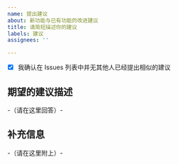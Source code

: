 ```yaml
---
name: 提出建议
about: 新功能与已有功能的改进建议
title: 请简短描述你的建议
labels: 建议
assignees: ''

---
```


- [x] 我确认在 Issues 列表中并无其他人已经提出相似的建议

## 期望的建议描述
-（请在这里回答）-


## 补充信息
-（请在这里附上）-
